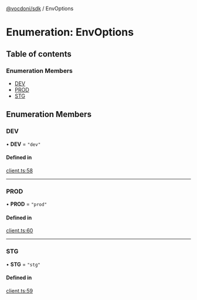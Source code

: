 [@vocdoni/sdk](/sdk) / EnvOptions

# Enumeration: EnvOptions

## Table of contents

### Enumeration Members

- [DEV](EnvOptions#dev)
- [PROD](EnvOptions#prod)
- [STG](EnvOptions#stg)

## Enumeration Members

### DEV

• **DEV** = ``"dev"``

#### Defined in

[client.ts:58](https://github.com/vocdoni/vocdoni-sdk/blob/1053e59/src/client.ts#L58)

___

### PROD

• **PROD** = ``"prod"``

#### Defined in

[client.ts:60](https://github.com/vocdoni/vocdoni-sdk/blob/1053e59/src/client.ts#L60)

___

### STG

• **STG** = ``"stg"``

#### Defined in

[client.ts:59](https://github.com/vocdoni/vocdoni-sdk/blob/1053e59/src/client.ts#L59)
